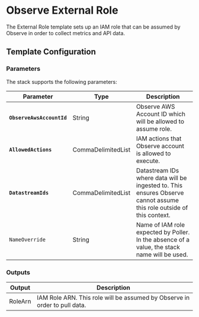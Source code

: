 # Observe External Role

The External Role template sets up an IAM role that can be assumed by Observe in order to collect metrics and API data.

## Template Configuration

### Parameters

The stack supports the following parameters:

| Parameter       | Type    | Description |
|-----------------|---------|-------------|
| **`ObserveAwsAccountId`** | String | Observe AWS Account ID which will be allowed to assume role. |
| **`AllowedActions`** | CommaDelimitedList | IAM actions that Observe account is allowed to execute. |
| **`DatastreamIds`** | CommaDelimitedList | Datastream IDs where data will be ingested to. This ensures Observe cannot assume this role outside of this context. |
| `NameOverride` | String | Name of IAM role expected by Poller. In the absence of a value, the stack name will be used. |

### Outputs

| Output       |  Description |
|-----------------|-------------|
| RoleArn | IAM Role ARN. This role will be assumed by Observe in order to pull data. |
